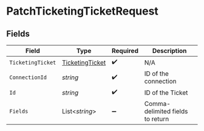 # PatchTicketingTicketRequest


## Fields

| Field                                                         | Type                                                          | Required                                                      | Description                                                   |
| ------------------------------------------------------------- | ------------------------------------------------------------- | ------------------------------------------------------------- | ------------------------------------------------------------- |
| `TicketingTicket`                                             | [TicketingTicket](../../Models/Components/TicketingTicket.md) | :heavy_check_mark:                                            | N/A                                                           |
| `ConnectionId`                                                | *string*                                                      | :heavy_check_mark:                                            | ID of the connection                                          |
| `Id`                                                          | *string*                                                      | :heavy_check_mark:                                            | ID of the Ticket                                              |
| `Fields`                                                      | List<*string*>                                                | :heavy_minus_sign:                                            | Comma-delimited fields to return                              |